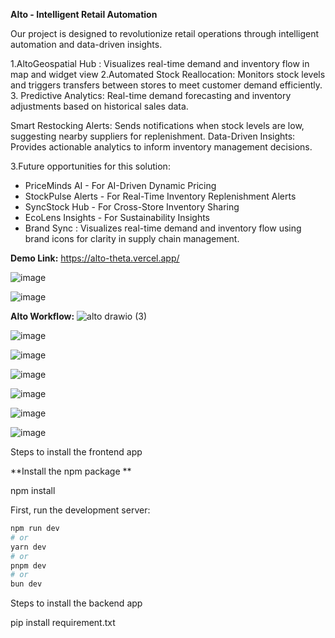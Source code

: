 
**Alto - Intelligent Retail Automation**


Our project is designed to revolutionize retail operations through intelligent automation and data-driven insights.

1.AltoGeospatial Hub : Visualizes real-time demand and inventory flow in map and widget view
2.Automated Stock Reallocation: Monitors stock levels and triggers transfers between stores to meet customer demand efficiently.
3. Predictive Analytics: Real-time demand forecasting and inventory adjustments based on historical sales data.


Smart Restocking Alerts: Sends notifications when stock levels are low, suggesting nearby suppliers for replenishment.
Data-Driven Insights: Provides actionable analytics to inform inventory management decisions.

3.Future opportunities for this solution:
 - PriceMinds AI - For AI-Driven Dynamic Pricing
 - StockPulse Alerts - For Real-Time Inventory Replenishment Alerts
 - SyncStock Hub - For Cross-Store Inventory Sharing
-  EcoLens Insights - For Sustainability Insights
- Brand Sync : Visualizes real-time demand and inventory flow using brand icons for clarity in supply chain management.


**Demo Link:**
https://alto-theta.vercel.app/

![image](https://github.com/user-attachments/assets/7f59d750-961b-4048-8722-5f582bc8e7a6)

![image](https://github.com/user-attachments/assets/82514e4f-cace-47a8-847c-723a96686898)


**Alto Workflow:**
![alto drawio (3)](https://github.com/user-attachments/assets/7b982893-7a94-4d14-a261-55c9d25b8c1c)


![image](https://github.com/user-attachments/assets/dbc8c554-b050-4bd6-8d05-5795e62ea244)


![image](https://github.com/user-attachments/assets/bba4d6cb-67a7-4f78-bd79-de5c6e18bd6d)

![image](https://github.com/user-attachments/assets/fde489c5-237e-4b51-9d1c-f1822253c5a0)

![image](https://github.com/user-attachments/assets/9d2e075b-89a5-4bc4-82ec-e63fee4a74fb)

![image](https://github.com/user-attachments/assets/66980814-8d40-42a0-9b6b-8d4fbf630d16)

![image](https://github.com/user-attachments/assets/0e3f79fb-9d5f-4d91-b6b1-83ec86808de7)


Steps to install the frontend app

**Install the npm package **

npm install

First, run the development server:

```bash
npm run dev
# or
yarn dev
# or
pnpm dev
# or
bun dev
```

Steps to install the backend app

pip install requirement.txt

